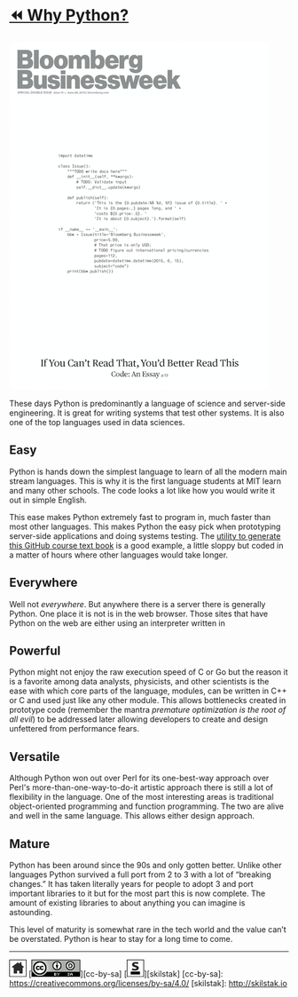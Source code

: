 # [⏪ Why Python?](/README.md)

![bloomberg](/assets/bloomberg.png)

These days Python is predominantly a language of science and
server-side engineering. It is great for writing systems that test
other systems. It is also one of the top languages used in data
sciences.

## Easy

Python is hands down the simplest language to learn of all the modern
main stream languages. This is why it is the first language students
at MIT learn and many other schools. The code looks a lot like how you
would write it out in simple English.

This ease makes Python extremely fast to program in, much faster
than most other languages. This makes Python the easy pick when
prototyping server-side applications and doing systems testing. The
[utility to generate this GitHub course text book][ghc] is a good
example, a little sloppy but coded in a matter of hours where other
languages would take longer.

[ghc]: https://github.com/skilstak/ghc/blob/master/lib/ghc.py

## Everywhere

Well not *everywhere*. But anywhere there is a server there is
generally Python. One place it is not is in the web browser. Those
sites that have Python on the web are either using an interpreter
written in 

## Powerful

Python might not enjoy the raw execution speed of C or Go but the
reason it is a favorite among data analysts, physicists, and other
scientists is the ease with which core parts of the language,
modules, can be written in C++ or C and used just like any other
module. This allows bottlenecks created in prototype code (remember
the mantra *premature optimization is the root of all evil*) to be
addressed later allowing developers to create and design unfettered
from performance fears.

## Versatile

Although Python won out over Perl for its one-best-way approach
over Perl's more-than-one-way-to-do-it artistic approach there is
still a lot of flexibility in the language. One of the most interesting
areas is traditional object-oriented programming and function
programming. The two are alive and well in the same language. This
allows either design approach.

## Mature

Python has been around since the 90s and only gotten better. Unlike
other languages Python survived a full port from 2 to 3 with a lot of
“breaking changes.” It has taken literally years for people to adopt
3 and port important libraries to it but for the most part this is now
complete. The amount of existing libraries to about anything you can
imagine is astounding.

This level of maturity is somewhat rare in the tech world
and the value can’t be overstated. Python is hear to stay for a long
time to come.
 
---
[![home](/assets/home-bw.png)](/README.md)
[![cc-by-sa](/assets/cc-by-sa.png)][cc-by-sa]
[![skilstak](/assets/skilstak-logo-bw.png)][skilstak]
[cc-by-sa]: https://creativecommons.org/licenses/by-sa/4.0/
[skilstak]: http://skilstak.io


